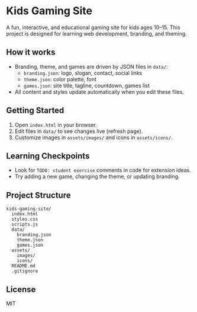 # Kids Gaming Site

A fun, interactive, and educational gaming site for kids ages 10–15. This project is designed for learning web development, branding, and theming.

## How it works
- Branding, theme, and games are driven by JSON files in `data/`:
  - `branding.json`: logo, slogan, contact, social links
  - `theme.json`: color palette, font
  - `games.json`: site title, tagline, countdown, games list
- All content and styles update automatically when you edit these files.

## Getting Started
1. Open `index.html` in your browser.
2. Edit files in `data/` to see changes live (refresh page).
3. Customize images in `assets/images/` and icons in `assets/icons/`.

## Learning Checkpoints
- Look for `TODO: student exercise` comments in code for extension ideas.
- Try adding a new game, changing the theme, or updating branding.

## Project Structure
```
kids-gaming-site/
  index.html
  styles.css
  scripts.js
  data/
    branding.json
    theme.json
    games.json
  assets/
    images/
    icons/
  README.md
  .gitignore
```

## License
MIT
